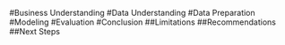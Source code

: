#Business Understanding
#Data Understanding
#Data Preparation
#Modeling
#Evaluation
#Conclusion
##Limitations
##Recommendations
##Next Steps
